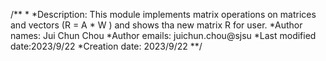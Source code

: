 /**
*
*Description: This module implements matrix operations on matrices and vectors (R = A * W ) and shows tha new matrix R for user.
*Author names: Jui Chun Chou
*Author emails: juichun.chou@sjsu
*Last modified date:2023/9/22
*Creation date: 2023/9/22 
**/

